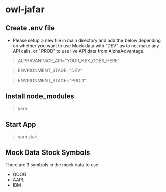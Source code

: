 # owl-jafar

## Create .env file

- Please setup a new file in main directory and add the below depending on whether you want to use Mock data with "DEV" as to not make any API calls, or "PROD" to use live API data from AlphaAdvantage.

> ALPHAVANTAGE_API="YOUR_KEY_GOES_HERE"

> ENVRIONMENT_STAGE="DEV"

> ENVRIONMENT_STAGE="PROD"

## Install node_modules

> yarn

## Start App

> yarn start

## Mock Data Stock Symbols

There are 3 symbols in the mock data to use

- GOOG
- AAPL
- IBM
